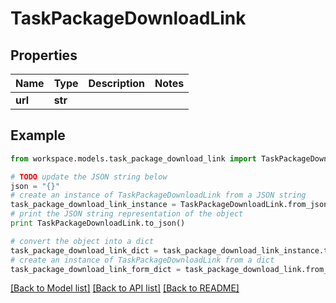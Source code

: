 # TaskPackageDownloadLink


## Properties
Name | Type | Description | Notes
------------ | ------------- | ------------- | -------------
**url** | **str** |  | 

## Example

```python
from workspace.models.task_package_download_link import TaskPackageDownloadLink

# TODO update the JSON string below
json = "{}"
# create an instance of TaskPackageDownloadLink from a JSON string
task_package_download_link_instance = TaskPackageDownloadLink.from_json(json)
# print the JSON string representation of the object
print TaskPackageDownloadLink.to_json()

# convert the object into a dict
task_package_download_link_dict = task_package_download_link_instance.to_dict()
# create an instance of TaskPackageDownloadLink from a dict
task_package_download_link_form_dict = task_package_download_link.from_dict(task_package_download_link_dict)
```
[[Back to Model list]](../README.md#documentation-for-models) [[Back to API list]](../README.md#documentation-for-api-endpoints) [[Back to README]](../README.md)


